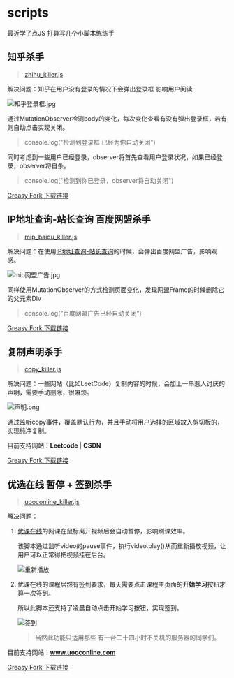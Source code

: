 # scripts
最近学了点JS 打算写几个小脚本练练手

## 知乎杀手

> [zhihu_killer.js](https://github.com/wuuconix/scripts/blob/main/zhihu_killer/zhihu_killer.js)

解决问题：知乎在用户没有登录的情况下会弹出登录框 影响用户阅读

![知乎登录框.jpg](https://s2.loli.net/2022/04/10/74DlxmYtBiFMOHQ.jpg)

通过MutationObserver检测body的变化，每次变化查看有没有弹出登录框，若有则自动点击实现关闭。

> console.log("检测到登录框 已经为你自动关闭")

同时考虑到一些用户已经登录，observer将首先查看用户登录状况，如果已经登录，observer将自杀。

> console.log("检测到你已登录，observer将自动关闭")

[Greasy Fork 下载链接](https://greasyfork.org/zh-CN/scripts/443070-zhihu-killer)

## IP地址查询-站长查询 百度网盟杀手

> [mip_baidu_killer.js](https://github.com/wuuconix/scripts/blob/main/mip_baidu_killer/mip_baidu_killer.js )

解决问题：在使用[IP地址查询-站长查询](http://mip.chinaz.com/)的时候，会弹出百度网盟广告，影响观感。

![mip网盟广告.jpg](https://s2.loli.net/2022/04/10/XCa6GSEtRjroeUc.jpg)

同样使用MutationObserver的方式检测页面变化，发现网盟Frame的时候删除它的父元素Div

> console.log("百度网盟广告已经自动关闭")

[Greasy Fork 下载链接](https://greasyfork.org/zh-CN/scripts/443073-mip-baidu-killer-js)

## 复制声明杀手

> [copy_killer.js](https://github.com/wuuconix/scripts/blob/main/copy_killer/copy_killer.js)

解决问题：一些网站（比如LeetCode）复制内容的时候，会加上一串惹人讨厌的声明，需要手动删除，很麻烦。

![声明.png](https://s2.loli.net/2022/04/10/gOa26yozE1GQVYJ.png)

通过监听copy事件，覆盖默认行为，并且手动将用户选择的区域放入剪切板的，实现纯净复制。

目前支持网站：**Leetcode** | **CSDN**

[Greasy Fork 下载链接](https://greasyfork.org/zh-CN/scripts/443108-copy-killer-js)

## 优选在线 暂停 + 签到杀手

> [uooconline_killer.js](https://github.com/wuuconix/scripts/blob/main/uooconline_killer/uooconline_killer.js)

解决问题：

1. [优课在线](http://www.uooconline.com/)的网课在鼠标离开视频后会自动暂停，影响刷课效率。

    该脚本通过监听video的pause事件，执行video.play()从而重新播放视频，让用户可以正常得把视频挂在后台。

    ![重新播放](https://tvax3.sinaimg.cn/large/007YVyKcly1h1xeiy7vj2j31k50r215k.jpg)

2. 优课在线的课程居然有签到要求，每天需要点击课程主页面的**开始学习**按钮才算一次签到。

    所以此脚本还支持了凌晨自动点击开始学习按钮，实现签到。

    ![签到](https://tva4.sinaimg.cn/large/007YVyKcly1h25mtfkcbfj30n308j0w8.jpg)

    > 当然此功能只适用那些 有一台二十四小时不关机的服务器的同学们。

目前支持网站：**www.uooconline.com**

[Greasy Fork 下载链接](https://greasyfork.org/zh-CN/scripts/444490-uooconline-killer-js)

